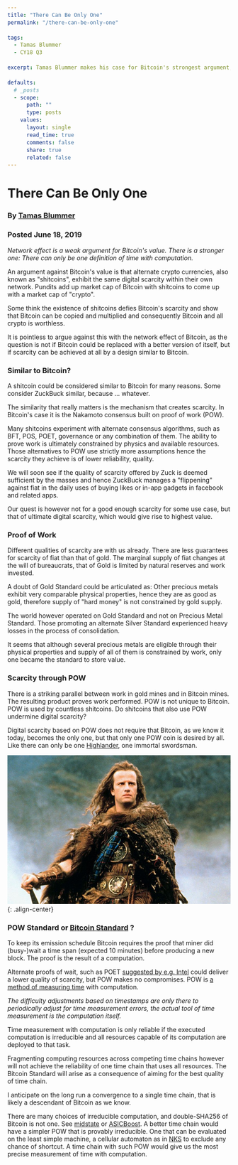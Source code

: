 ```yaml
---
title: "There Can Be Only One"
permalink: "/there-can-be-only-one" 

tags:
  - Tamas Blummer
  - CY18 Q3

excerpt: Tamas Blummer makes his case for Bitcoin's strongest argument, the definition of time with computation. Posted June 18, 2019.

defaults:
  # _posts
  - scope:
      path: ""
      type: posts
    values:
      layout: single
      read_time: true
      comments: false
      share: true
      related: false
---
```


# There Can Be Only One
### By [Tamas Blummer](https://medium.com/@tamas.blummer)
### Posted June 18, 2019

_Network effect is a weak argument for Bitcoin's value. There is a stronger one: There can only be one definition of time with computation._

An argument against Bitcoin's value is that alternate crypto currencies, also known as "shitcoins", exhibit the same digital scarcity within their own network. Pundits add up market cap of Bitcoin with shitcoins to come up with a market cap of "crypto".

Some think the existence of shitcoins defies Bitcoin's scarcity and show that Bitcoin can be copied and multiplied and consequently Bitcoin and all crypto is worthless.

It is pointless to argue against this with the network effect of Bitcoin, as the question is not if Bitcoin could be replaced with a better version of itself, but if scarcity can be achieved at all by a design similar to Bitcoin.

### Similar to Bitcoin?

A shitcoin could be considered similar to Bitcoin for many reasons. Some consider ZuckBuck similar, because ... whatever.

The similarity that really matters is the mechanism that creates scarcity. In Bitcoin's case it is the Nakamoto consensus built on proof of work (POW).

Many shitcoins experiment with alternate consensus algorithms, such as BFT, POS, POET, governance or any combination of them. The ability to prove work is ultimately constrained by physics and available resources. Those alternatives to POW use strictly more assumptions hence the scarcity they achieve is of lower reliability, quality.

We will soon see if the quality of scarcity offered by Zuck is deemed sufficient by the masses and hence ZuckBuck manages a "flippening" against fiat in the daily uses of buying likes or in-app gadgets in facebook and related apps.

Our quest is however not for a good enough scarcity for some use case, but that of ultimate digital scarcity, which would give rise to highest value.

### Proof of Work

Different qualities of scarcity are with us already. There are less guarantees for scarcity of fiat than that of gold. The marginal supply of fiat changes at the will of bureaucrats, that of Gold is limited by natural reserves and work invested.

A doubt of Gold Standard could be articulated as: Other precious metals exhibit very comparable physical properties, hence they are as good as gold, therefore supply of "hard money" is not constrained by gold supply.

The world however operated on Gold Standard and not on Precious Metal Standard. Those promoting an alternate Silver Standard experienced heavy losses in the process of consolidation.

It seems that although several precious metals are eligible through their physical properties and supply of all of them is constrained by work, only one became the standard to store value.

### Scarcity through POW

There is a striking parallel between work in gold mines and in Bitcoin mines. The resulting product proves work performed. POW is not unique to Bitcoin. POW is used by countless shitcoins. Do shitcoins that also use POW undermine digital scarcity?

Digital scarcity based on POW does not require that Bitcoin, as we know it today, becomes the only one, but that only one POW coin is desired by all. Like there can only be one [Highlander](https://www.imdb.com/title/tt0091203/), one immortal swordsman.

![](/assets/images/cy19/cy19q2m6/tb-1.png){: .align-center}

### POW Standard or [Bitcoin Standard](https://www.amazon.com/Bitcoin-Standard-Decentralized-Alternative-Central/dp/1119473861) ?

To keep its emission schedule Bitcoin requires the proof that miner did (busy-)wait a time span (expected 10 minutes) before producing a new block. The proof is the result of a computation.

Alternate proofs of wait, such as POET [suggested by e.g. Intel](https://sawtooth.hyperledger.org/docs/core/releases/latest/architecture/poet.html) could deliver a lower quality of scarcity, but POW makes no compromises. POW is [a method of measuring time](https://medium.com/@tamas.blummer/measuring-time-with-chain-of-blocks-893a38cc06bb) with computation.

_The difficulty adjustments based on timestamps are only there to periodically adjust for time measurement errors, the actual tool of time measurement is the computation itself._

Time measurement with computation is only reliable if the executed computation is irreducible and all resources capable of its computation are deployed to that task.

Fragmenting computing resources across competing time chains however will not achieve the reliability of one time chain that uses all resources. The Bitcoin Standard will arise as a consequence of aiming for the best quality of time chain.

I anticipate on the long run a convergence to a single time chain, that is likely a descendant of Bitcoin as we know.

There are many choices of irreducible computation, and double-SHA256 of Bitcoin is not one. See [midstate](https://crypto.stackexchange.com/questions/1862/how-can-i-calculate-the-sha-256-midstate) or [ASICBoost](https://arxiv.org/pdf/1604.00575.pdf). A better time chain would have a simpler POW that is provably irreducible. One that can be evaluated on the least simple machine, a cellular automaton as in [NKS](https://www.wolframscience.com/nks/) to exclude any chance of shortcut. A time chain with such POW would give us the most precise measurement of time with computation.
